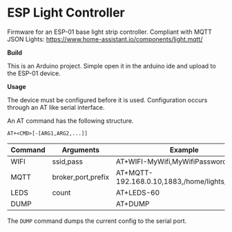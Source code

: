 # ESP Light Controller

Firmware for an ESP-01 base light strip controller. Compliant with MQTT JSON Lights: https://www.home-assistant.io/components/light.mqtt/

**Build**

This is an Arduino project. Simple open it in the arduino ide and upload to the ESP-01 device.

**Usage**

The device must be configured before it is used. Configuration occurs through an AT like serial interface.

An AT command has the following structure.

```
AT+<CMD>[-[ARG1,ARG2,...]]
```

| Command | Arguments          | Example                                         |
| ------- | ------------------ | ----------------------------------------------- |
| WIFI    | ssid,pass          | AT+WIFI-MyWifi,MyWifiPassword                   |
| MQTT    | broker,port,prefix | AT+MQTT-192.168.0.10,1883,/home/lights/esplight |
| LEDS    | count              | AT+LEDS-60                                      |
| DUMP    |                    | AT+DUMP                                         |

The `DUMP` command dumps the current config to the serial port.

